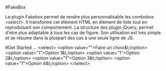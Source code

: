 #FakeBox

Le plugin Fakebox permet de rendre plus personnalisable les combobox *&lt;select>*. Il transforme cet élément HTML en élément de liste tout en reproduisant son comportement.
La structure des plugin jQuery, permet d'etre plus adaptable à tous les cas de figure. Son utilisation est trés simple et se résume dans la pluspart des cas à une seule ligne de JS.

#Get Started
...
&lt;select>
	&lt;option value="">Faire un choix&t;/option>
	&lt;option value="1">Option 1&t;/option>
	&lt;option value="1">Option 2&t;/option>
	&lt;option value="1">Option 3&t;/option>
	&lt;option value="1">Option 4&t;/option>
&lt;/select>

